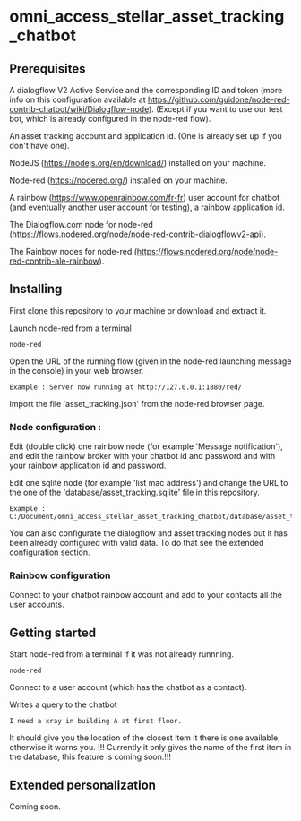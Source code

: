 # omni_access_stellar_asset_tracking_chatbot

## Prerequisites

A dialogflow V2 Active Service and the corresponding ID and token (more info on this configuration available at https://github.com/guidone/node-red-contrib-chatbot/wiki/Dialogflow-node). (Except if you want to use our test bot, which is already configured in the node-red flow).

An asset tracking account and application id. (One is already set up if you don't have one).

NodeJS (https://nodejs.org/en/download/) installed on your machine.

Node-red (https://nodered.org/) installed on your machine.

A rainbow (https://www.openrainbow.com/fr-fr) user account for chatbot (and eventually another user account for testing), a rainbow application id.

The Dialogflow.com node for node-red (https://flows.nodered.org/node/node-red-contrib-dialogflowv2-api).

The Rainbow nodes for node-red (https://flows.nodered.org/node/node-red-contrib-ale-rainbow).

## Installing

First clone this repository to your machine or download and extract it.

Launch node-red from a terminal

```
node-red
```

Open the URL of the running flow (given in the node-red launching message in the console) in your web browser.

```
Example : Server now running at http://127.0.0.1:1880/red/
```

Import the file 'asset_tracking.json' from the node-red browser page.

### Node configuration :

Edit (double click) one rainbow node (for example 'Message notification'), and edit the rainbow broker with your chatbot id and password and with your rainbow application id and password.

Edit one sqlite node (for example 'list mac address') and change the URL to the one of the 'database/asset_tracking.sqlite' file in this repository.

```
Example : C:/Document/omni_access_stellar_asset_tracking_chatbot/database/asset_tracking.sqlite
```

You can also configurate the dialogflow and asset tracking nodes but it has been already configured with valid data. To do that see the extended configuration section.

### Rainbow configuration

Connect to your chatbot rainbow account and add to your contacts all the user accounts.

## Getting started

Start node-red from a terminal if it was not already runnning.

```
node-red
```

Connect to a user account (which has the chatbot as a contact).

Writes a query to the chatbot

```
I need a xray in building A at first floor.
```

It should give you the location of the closest item it there is one available, otherwise it warns you.
!!! Currently it only gives the name of the first item in the database, this feature is coming soon.!!!

## Extended personalization

Coming soon.
